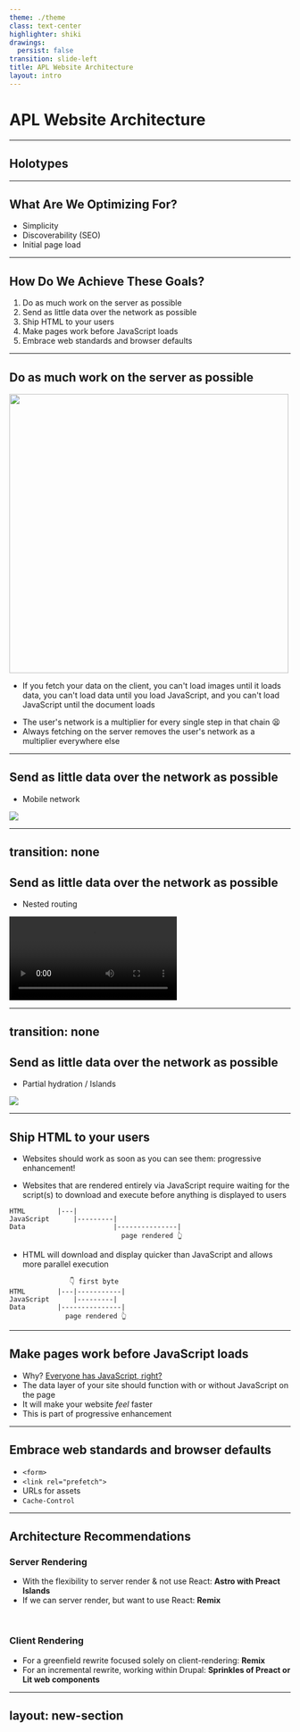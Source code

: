 ```yaml
---
theme: ./theme
class: text-center
highlighter: shiki
drawings:
  persist: false
transition: slide-left
title: APL Website Architecture
layout: intro
---
```


# APL Website Architecture

<!--
These are several different techniques we could employ to make the APL website run faster. 
-->

---

## Holotypes

<div class="flex flex-col gap-4">
    <Holotype 
        emojiIcon="📰" 
        title="Content Websites"     
        holotype="CNN"
        examples="FT, BBC, BuzzFeed, Engadget, Salon, Smashing Magazine, The Onion"
        characteristics="discoverability, rich media, embedded content"
        constraints="shallow session depth (~1), resource contention from ads & multivariate testing, SEO"
        idealImplementation="Server-rendered site with SPA routing."
        idealDelivery="PWA in default display mode."
    />
    <Holotype 
        emojiIcon="📨" 
        title="PIM Applications"     
        holotype="Gmail"
        examples="Google Calendar, Outlook.com, Fastmail"
        characteristics="thick-client, infinite lists, embedded content, rich text editing, sanitization, storage, offline & sync, notifications"
        constraints="extended session length, sensitive & largely uncacheable data, high security risk, often offline"
        idealImplementation="Single Page App with app shell caching."
        idealDelivery="PWA in standalone display mode."
    />
</div>

<!--
There’s this great blog post by Jason Miller titled “Application Holotypes: A Guide to Architecture Decisions” that breaks down the major website categories you’ll see across the modern web landscape and talks about the ideal strategies for implementing them.

The Austin Public Library website falls somewhere in between these two holotypes. For the main website, it's more on the side of a content or marketing website, but for certain embedded applications like the room reservation UI, it's closer to a personal information management application.

The techniques I'll describe here try to strike a balance of performance for both types of websites.
-->

---

## What Are We Optimizing For?

<v-clicks class="text-2xl mt-4">

* Simplicity
* Discoverability (SEO)
* Initial page load

</v-clicks>

---

## How Do We Achieve These Goals?

<v-clicks class="text-2xl mt-4">

1. Do as much work on the server as possible
2. Send as little data over the network as possible
3. Ship HTML to your users
4. Make pages work before JavaScript loads
5. Embrace web standards and browser defaults

</v-clicks>

---

## Do as much work on the server as possible

<div class="flex flex-col p-3 items-center">
    <img src="/wpt-hkg-search-3G.gif" width="500">
</div>

* If you fetch your data on the client, you can't load images until it loads data, you can't load data until you load JavaScript, and you can't load JavaScript until the document loads

<v-clicks>

* The user's network is a multiplier for every single step in that chain 😫
* Always fetching on the server removes the user's network as a multiplier everywhere else

</v-clicks>

<!--
When you do your work on the server, you can start fetching immediately when a request is received

You don't have to wait for the browser to download the document and then the JavaScript

It doesn't matter how slow the user's network is, your server's network is always consistent
-->

---

## Send as little data over the network as possible

* Mobile network

<div class="flex justify-center">
    <img src="/us_smartphone_dependence_pew.webp" class="h-[26rem] border border-gray-200 dark:border-none">
</div>

<!--
As smartphone ownership and use grow, the frontends we deliver remain mediated by the properties of those devices. The inequality between the high-end and low-end is only growing, even in wealthy countries. What we choose to do in response defines what it means to practice UX engineering ethically.
-->

---
transition: none
---

## Send as little data over the network as possible

* Nested routing

<div class="flex justify-center">
    <video autoplay="true" loop="true" class="h-[26rem]">
        <source src="/nested-routing.mov" type="video/mp4" />
    </video>
</div>

<!-- 
Instead of fetching and rendering all of the data for the entire page every time the URL changes, if you nest routes, you only have to send the data for the portion of the page that has changed.
-->

---
transition: none
---

## Send as little data over the network as possible

* Partial hydration / Islands

<div class="flex justify-center">
    <img src="/islands-architecture.png" class="h-[26rem]">
</div>

<!-- 
The general idea of an “Islands” architecture is deceptively simple: render HTML pages on the server, and inject placeholders or slots around highly dynamic regions. These placeholders/slots contain the server-rendered HTML output from their corresponding widget. They denote regions that can then be "hydrated" on the client into small self-contained widgets, reusing their server-rendered initial HTML.

Islands architecture results in better frontend performance by helping you avoid monolithic JavaScript patterns and stripping all non-essential JavaScript from the page automatically.

As opposed to many modern server-rendered JavaScript frameworks, with islands you only need to send JavaScript for the parts of the page that are actually interactive.
-->

---

## Ship HTML to your users

* Websites should work as soon as you can see them: progressive enhancement!

<v-clicks>
<div>

* Websites that are rendered entirely via JavaScript require waiting for the script(s) to download and execute before anything is displayed to users

<div class="my-4 ml-5 w-1/2">

```
HTML        |---|
JavaScript      |---------|
Data                      |---------------|
                            page rendered 👆
```

</div>
</div>
<div>

* HTML will download and display quicker than JavaScript and allows more parallel execution

<div class="mt-4 ml-5 w-1/2">

```
               👇 first byte
HTML        |---|-----------|
JavaScript      |---------|
Data        |---------------|
              page rendered 👆
```

</div>
</div>
</v-clicks>

---

## Make pages work before JavaScript loads

<v-clicks class="text-xl mt-4">

* Why? [Everyone has JavaScript, right?](https://www.kryogenix.org/code/browser/everyonehasjs.html)
* The data layer of your site should function with or without JavaScript on the page
* It will make your website *feel* faster
* This is part of progressive enhancement 

</v-clicks>

---

## Embrace web standards and browser defaults

<div class="text-xl">

* `<form>`
* `<link rel="prefetch">`
* URLs for assets
* `Cache-Control`

</div>

<!-- 
Using `<form>` for mutations simplifies data flow through your application and leverages the server more than the client.

Enable prefetching of all assets for a page using `<link rel="prefetch">` to enable an instant navigation to that page.

By making your assets all URLs, they can be effectively cached and preloaded.

The HTTP stale-while-revalidate caching directive results in a static document at the edge.

Instead of fetching all of the data and rendering the pages to static documents at build/deploy time, the cache is primed when you're getting traffic. Documents are served from the cache and revalidated in the background for the next visitor. Like static site generation (SSG), no visitor pays the download + render cost when you're getting traffic. SWR is a great alternative to SSG and many CDNs support it.
-->

---

## Architecture Recommendations

<v-clicks class="text-xl mt-4">

<div>

### Server Rendering

* With the flexibility to server render & not use React: **Astro with Preact Islands**
* If we can server render, but want to use React: **Remix**

<br />
</div>
<div>

### Client Rendering

* For a greenfield rewrite focused solely on client-rendering: **Remix**
* For an incremental rewrite, working within Drupal: **Sprinkles of Preact or Lit web components**

</div>

</v-clicks>

<!--
If we're able to stand up a server in order to server-render pages, we have two options:

The more exotic option is to use Astro with Preact Islands. Astro is an islands-first, server-first framework that has a syntax very similar to React's JSX. It would allow us to skip sending JavaScript to the client for everything that doesn't require in-browser interactions and still allow us to have smooth routing interactions using their new View Transitions router. For interactive portions of the page (islands), we can use Preact, which has an API identical to React, but has a much smaller bundle size for both the vendor packages and components.

If we want to stick with React, we should use Remix, hands down. Remix embraces all of the aforementioned performance techniques and, while it has a larger bundle size because it's using React, which is quite heafty does full-page hydration (for now), it's by far and away the most performant React meta-framework.

While it's not advisable, if we're not able to use a dedicated server for rendering the website, we have two other options for an entirely client-rendered website:

Remix also supports fully client-rendered websites. This allows us to continue to leverage the Remix performance features, DX features, and ecosystem without having to create our own bundler set-up. This would be ideal for a greenfield rewrite of the website, route by route.

If we want to go truly incremental, replacing small portions of a page at a time with more modern code, while keeping the rest of the page server rendered by Drupal, we can utilize Preact and its small bundle size, or go with the more native (and possibly easier to embed?) web components using Lit. However, this will be the least performant option and the most challenging to architect.
-->

---
layout: new-section
---

<!--
This page intentionally left blank

That's what I've got for you today. Does anyone have any questions?
-->
